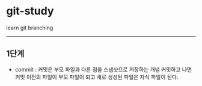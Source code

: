 # git-study
learn git branching 

***
## 1단계  
* commit : 커밋은 부모 파일과 다른 점을 스냅샷으로 저장하는 개념
           커밋하고 나면 커밋 이전의 파일이 부모 파일이 되고 새로 생성된 파일은 자식 파일이 된다.
